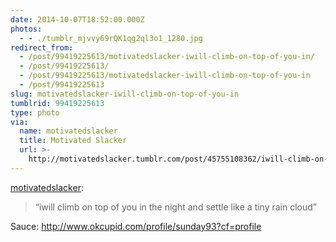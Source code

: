 ```yaml
---
date: 2014-10-07T18:52:00.000Z
photos:
  - - ./tumblr_mjvvy69rQK1qg2ql3o1_1280.jpg
redirect_from:
  - /post/99419225613/motivatedslacker-iwill-climb-on-top-of-you-in/
  - /post/99419225613/
  - /post/99419225613/motivatedslacker-iwill-climb-on-top-of-you-in
  - /post/99419225613
slug: motivatedslacker-iwill-climb-on-top-of-you-in
tumblrid: 99419225613
type: photo
via:
  name: motivatedslacker
  title: Motivated Slacker
  url: >-
    http://motivatedslacker.tumblr.com/post/45755108362/iwill-climb-on-top-of-you-in-the-night-and-settle
---
```

<p><a href="http://motivatedslacker.tumblr.com/post/45755108362/iwill-climb-on-top-of-you-in-the-night-and-settle" class="tumblr_blog">motivatedslacker</a>:</p>

<blockquote><p>&ldquo;iwill climb on top of you in the night and settle like a tiny rain cloud&rdquo;</p></blockquote>

<p>Sauce: <a href="http://www.okcupid.com/profile/sunday93?cf=profile">http://www.okcupid.com/profile/sunday93?cf=profile</a></p>
